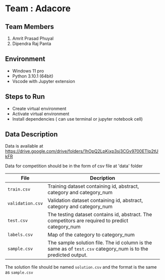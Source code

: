 # Team : Adacore

## Team Members

1. Amrit Prasad Phuyal
2. Dipendra Raj Panta

## Environment

- Windows 11 pro
- Python 3.10.1 (64bit)
- Vscode with Jupyter extension

## Steps to Run

- Create virtual environment
- Activate virtual environment
- Install dependencies ( can use terminal or jupyter notebook cell)

## Data Description

Data is available at <https://drive.google.com/drive/folders/1hOpQ2LpKixp3sj3CGv9700ETIp2tUkFR>

Data for competition should be in the form of csv file at 'data' folder

| File             | Decription                                                                                                    |
| ---------------- | ------------------------------------------------------------------------------------------------------------- |
| `train.csv`      | Training dataset containing id, abstract, category and category_num                                           |
| `validation.csv` | Validation dataset containing id, abstract, category and category_num                                         |
| `test.csv `      | The testing dataset contains id, abstract. The competitors are required to predict category_num               |
| `labels.csv `    | Map of the category to category_num                                                                           |
| `sample.csv `    | The sample solution file. The id column is the same as of `test.csv` category_num is to the predicted output. |

The solution file should be named `solution.csv` and the format is the same as `sample.csv`
